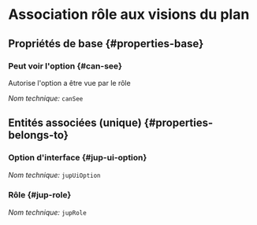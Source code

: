 # Association rôle aux visions du plan
<!--- THIS FILE IS GENERATED PLEASE DO NOT EDIT IT DIRECTLY --->



<OH code="jupRoleToJupUiOption"/>






## Propriétés de base {#properties-base}
    
### Peut voir l'option {#can-see}

Autorise l'option a être vue par le rôle

*Nom technique:* ```canSee```
<PH code="jupRoleToJupUiOption:canSee"/>

    

## Entités associées (unique) {#properties-belongs-to}

### Option d'interface {#jup-ui-option}



*Nom technique:* ```jupUiOption```
<PH code="jupRoleToJupUiOption:jupUiOption"/>

### Rôle {#jup-role}



*Nom technique:* ```jupRole```
<PH code="jupRoleToJupUiOption:jupRole"/>





